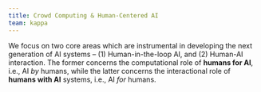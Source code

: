 ```yaml
---
title: Crowd Computing & Human-Centered AI
team: kappa
---
```

We focus on two core areas which are instrumental in developing the next generation of AI systems – (1) Human-in-the-loop AI, and (2) Human-AI interaction. The former concerns the computational role of **humans for AI**, i.e., AI *by* humans, while the latter concerns the interactional role of **humans with AI** systems, i.e., AI *for* humans.
